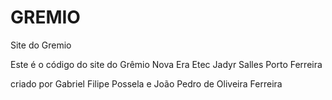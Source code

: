 # GREMIO
Site do Gremio

Este é o código do site do Grêmio Nova Era Etec Jadyr Salles Porto Ferreira

criado por Gabriel Filipe Possela e João Pedro de Oliveira Ferreira
